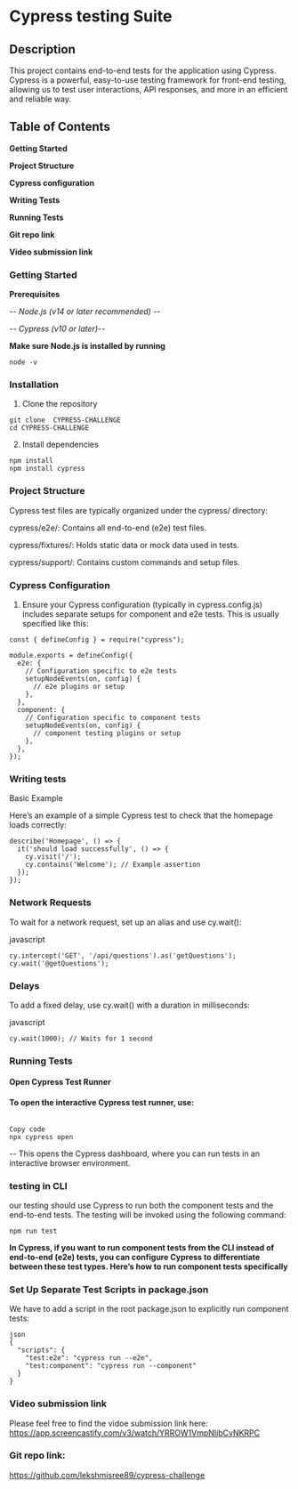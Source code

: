 # Cypress testing Suite




## Description
This project contains end-to-end tests for the application using Cypress. Cypress is a powerful, easy-to-use testing framework for front-end testing, allowing us to test user interactions, API responses, and more in an efficient and reliable way.

## Table of Contents

**Getting Started**

**Project Structure**

**Cypress configuration**

**Writing Tests**

**Running Tests**

**Git repo link**

**Video submission link**






### Getting Started

 **Prerequisites**
 
*-- Node.js (v14 or later recommended) --*

*-- Cypress (v10 or later)--*

**Make sure Node.js is installed by running**

```
node -v
```

### Installation

1. Clone the repository
```
git clone  CYPRESS-CHALLENGE
cd CYPRESS-CHALLENGE

```

2. Install dependencies

```
npm install
npm install cypress
```

### Project Structure

Cypress test files are typically organized under the cypress/ directory:

cypress/e2e/: Contains all end-to-end (e2e) test files.

cypress/fixtures/: Holds static data or mock data used in tests.

cypress/support/: Contains custom commands and setup files.





### Cypress Configuration

 1. Ensure your Cypress configuration (typically in cypress.config.js) includes separate setups for component and e2e tests. This is usually specified like this:


```
const { defineConfig } = require("cypress");

module.exports = defineConfig({
  e2e: {
    // Configuration specific to e2e tests
    setupNodeEvents(on, config) {
      // e2e plugins or setup
    },
  },
  component: {
    // Configuration specific to component tests
    setupNodeEvents(on, config) {
      // component testing plugins or setup
    },
  },
});

```


### Writing tests

Basic Example

Here’s an example of a simple Cypress test to check that the homepage loads correctly:

```
describe('Homepage', () => {
  it('should load successfully', () => {
    cy.visit('/');
    cy.contains('Welcome'); // Example assertion
  });
});
```

### Network Requests

To wait for a network request, set up an alias and use cy.wait():

javascript
```
cy.intercept('GET', '/api/questions').as('getQuestions');
cy.wait('@getQuestions');
```

### Delays

To add a fixed delay, use cy.wait() with a duration in milliseconds:

javascript
```
cy.wait(1000); // Waits for 1 second

```

### Running Tests

#### Open Cypress Test Runner

#### To open the interactive Cypress test runner, use:

```

Copy code
npx cypress open
```

-- This opens the Cypress dashboard, where you can run tests in an interactive browser environment.

### testing in CLI

our testing should use Cypress to run both the component tests and the end-to-end tests. The testing will be invoked using the following command:

```
npm run test

```


**In Cypress, if you want to run component tests from the CLI instead of end-to-end (e2e) tests, you can configure Cypress to differentiate between these test types. Here’s how to run component tests specifically**

### Set Up Separate Test Scripts in package.json

We have to  add a script in the root  package.json to explicitly run component tests:
```
json
{
  "scripts": {
    "test:e2e": "cypress run --e2e",
    "test:component": "cypress run --component"
  }
}
```



### Video submission link

Please feel free to find the vidoe submission link here:
https://app.screencastify.com/v3/watch/YRROW1VmpNIjbCvNKRPC





### Git repo link:

https://github.com/lekshmisree89/cypress-challenge

 
